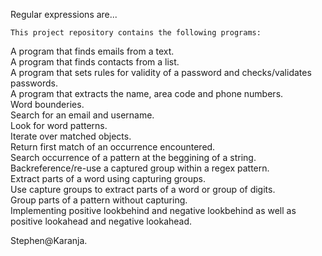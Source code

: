 Regular expressions are...


	This project repository contains the following programs:

A program that finds emails from a text.\
A program that finds contacts from a list.\
A program that sets rules for validity of a password and checks/validates passwords.\
A program that extracts the name, area code and phone numbers.\
Word bounderies.\
Search for an email and username.\
Look for word patterns.\
Iterate over matched objects.\
Return first match of an occurrence encountered.\
Search occurrence of a pattern at the beggining of a string.\
Backreference/re-use a captured group within a regex pattern.\
Extract parts of a word using capturing groups.\
Use capture groups to extract parts of a word or group of digits.\
Group parts of a pattern without capturing.\
Implementing positive lookbehind and negative lookbehind as well as positive lookahead and negative lookahead.

Stephen@Karanja.
